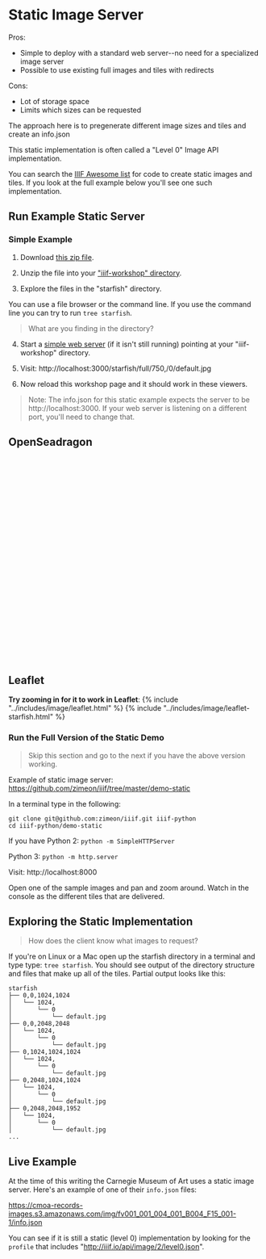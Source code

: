 # Static Image Server

Pros:
- Simple to deploy with a standard web server--no need for a specialized image server
- Possible to use existing full images and tiles with redirects

Cons:
- Lot of storage space
- Limits which sizes can be requested

The approach here is to pregenerate different image sizes and tiles and create an info.json

This static implementation is often called a "Level 0" Image API implementation.

You can search the [IIIF Awesome list](https://github.com/IIIF/awesome-iiif) for code to create static images and tiles. If you look at the full example below you'll see one such implementation.

## Run Example Static Server

### Simple Example

1. Download <a href="../assets/starfish.zip" target="_blank">this zip file</a>.

2. Unzip the file into your ["iiif-workshop" directory](../preparation/directory.md).

3. Explore the files in the "starfish" directory.

  You can use a file browser or the command line. If you use the command line you can try to run `tree starfish`.

  > What are you finding in the directory?

4. Start a [simple web server](../preparation/web-server.md) (if it isn't still running) pointing at your "iiif-workshop" directory.

5. Visit: http://localhost:3000/starfish/full/750,/0/default.jpg

6. Now reload this workshop page and it should work in these viewers.

  > Note: The info.json for this static example expects the server to be http://localhost:3000. If your web server is listening on a different port, you'll need to change that.

## OpenSeadragon

<!-- #todo:150 move OSD to separate include files -->
<script src="https://cdnjs.cloudflare.com/ajax/libs/openseadragon/2.3.0/openseadragon.min.js"></script>
<div id="osd" style="width:100%;height:400px;"></div>
<script>
OpenSeadragon({
        id: "osd",
        prefixUrl: "https://cdnjs.cloudflare.com/ajax/libs/openseadragon/2.3.0/images/",
        tileSources: "http://localhost:3000/starfish/info.json"
    });
</script>

## Leaflet

**Try zooming in for it to work in Leaflet**:
{% include "../includes/image/leaflet.html" %}
{% include "../includes/image/leaflet-starfish.html" %}

### Run the Full Version of the Static Demo

> Skip this section and go to the next if you have the above version working.

Example of static image server:
https://github.com/zimeon/iiif/tree/master/demo-static

In a terminal type in the following:

```
git clone git@github.com:zimeon/iiif.git iiif-python
cd iiif-python/demo-static
```

If you have Python 2:
`python -m SimpleHTTPServer`

Python 3:
`python -m http.server`

Visit: http://localhost:8000

Open one of the sample images and pan and zoom around. Watch in the console as the different tiles that are delivered.

## Exploring the Static Implementation

> How does the client know what images to request?

If you're on Linux or a Mac open up the starfish directory in a terminal and type type: `tree starfish`. You should see output of the directory structure and files that make up all of the tiles. Partial output looks like this:

```
starfish
├── 0,0,1024,1024
│   └── 1024,
│       └── 0
│           └── default.jpg
├── 0,0,2048,2048
│   └── 1024,
│       └── 0
│           └── default.jpg
├── 0,1024,1024,1024
│   └── 1024,
│       └── 0
│           └── default.jpg
├── 0,2048,1024,1024
│   └── 1024,
│       └── 0
│           └── default.jpg
├── 0,2048,2048,1952
│   └── 1024,
│       └── 0
│           └── default.jpg
...
```

## Live Example

At the time of this writing the Carnegie Museum of Art uses a static image server. Here's an example of one of their `info.json` files:

https://cmoa-records-images.s3.amazonaws.com/img/fv001_001_004_001_B004_F15_001-1/info.json

You can see if it is still a static (level 0) implementation by looking for the `profile` that includes "http://iiif.io/api/image/2/level0.json".
